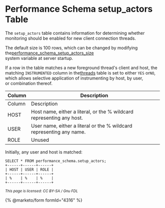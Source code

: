 # Performance Schema setup\_actors Table

The `setup_actors` table contains information for determining whether\
monitoring should be enabled for new client connection threads.

The default size is 100 rows, which can be changed by modifying the[performance\_schema\_setup\_actors\_size](../performance-schema-system-variables.md#performance_schema_setup_actors_size)\
system variable at server startup.

If a row in the table matches a new foreground thread's client and host, the\
matching `INSTRUMENTED` column in the[threads](performance-schema-threads-table.md) table is set to either `YES` or`NO`, which allows selective application of instrumenting by host, by user,\
or combination thereof.

| Column | Description                                                           |
| ------ | --------------------------------------------------------------------- |
| Column | Description                                                           |
| HOST   | Host name, either a literal, or the % wildcard representing any host. |
| USER   | User name, either a literal or the % wildcard representing any name.  |
| ROLE   | Unused                                                                |

Initially, any user and host is matched:

```
SELECT * FROM performance_schema.setup_actors;
+------+------+------+
| HOST | USER | ROLE |
+------+------+------+
| %    | %    | %    |
+------+------+------+
```

<sub>_This page is licensed: CC BY-SA / Gnu FDL_</sub>

{% @marketo/form formId="4316" %}

